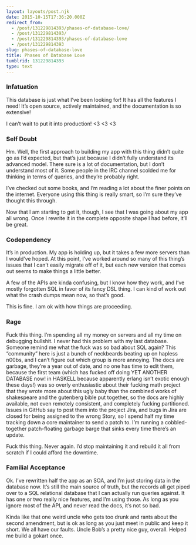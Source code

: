 ```yaml
---
layout: layouts/post.njk
date: 2015-10-15T17:36:20.000Z
redirect_from:
  - /post/131229814393/phases-of-database-love/
  - /post/131229814393/
  - /post/131229814393/phases-of-database-love
  - /post/131229814393
slug: phases-of-database-love
title: Phases of Database Love
tumblrid: 131229814393
type: text
---
```

<h3>Infatuation</h3>

<p>This database is just what I&rsquo;ve been looking for!  It has all the features I need!  It&rsquo;s open source, actively maintained, and the documentation is so extensive!</p>

<p>I can&rsquo;t wait to put it into production! &lt;3 &lt;3 &lt;3</p>

<h3>Self Doubt</h3>

<p>Hm.  Well, the first approach to building my app with this thing didn&rsquo;t quite go as I&rsquo;d expected, but that&rsquo;s just because I didn&rsquo;t fully understand its advanced model.  There sure is a lot of documentation, but I don&rsquo;t understand most of it.  Some people in the IRC channel scolded me for thinking in terms of queries, and they&rsquo;re probably right.</p>

<p>I&rsquo;ve checked out some books, and I&rsquo;m reading a lot about the finer points on the internet.  Everyone using this thing is really smart, so I&rsquo;m sure they&rsquo;ve thought this through.</p>

<p>Now that I am starting to get it, though, I see that I was going about my app all wrong.  Once I rewrite it in the complete opposite shape I had before, it&rsquo;ll be great.</p>

<h3>Codependency</h3>

<p>It&rsquo;s in production.  My app is holding up, but it takes a few more servers than I would&rsquo;ve hoped.  At this point, I&rsquo;ve worked around so many of this thing&rsquo;s issues that I can&rsquo;t easily migrate off of it, but each new version that comes out seems to make things a little better.</p>

<p>A few of the APIs are kinda confusing, but I know how they work, and I&rsquo;ve mostly forgotten SQL in favor of its fancy DSL thing.  I can kind of work out what the crash dumps mean now, so that&rsquo;s good.</p>

<p>This is fine.  I am ok with how things are proceeding.</p>

<h3>Rage</h3>

<p>Fuck this thing.  I&rsquo;m spending all my money on servers and all my time on debugging bullshit.  I never had this problem with my last database.  Someone remind me what the fuck was so bad about SQL again?  This &ldquo;community&rdquo; here is just a bunch of neckbeards beating up on hapless n00bs, and I can&rsquo;t figure out which group is more annoying.  The docs are garbage, they&rsquo;re a year out of date, and no one has time to edit them, because the first team (which has fucked off doing YET ANOTHER DATABASE now!  in HASKELL because apparently erlang isn&rsquo;t exotic enough these days!) was so overly enthusiastic about their fucking math project that they wrote more about this ugly baby than the combined works of shakespeare and the gutenberg bible put together, so the docs are highly available, not even remotely consistent, and completely fucking partitioned.  Issues in GitHub say to post them into the project Jira, and bugs in Jira are closed for being assigned to the wrong Story, so I spend half my time tracking down a core maintainer to send a patch to.  I&rsquo;m running a cobbled-together patch-floating garbage barge that sinks every time there&rsquo;s an update.</p>

<p>Fuck this thing.  Never again.  I&rsquo;d stop maintaining it and rebuild it all from scratch if I could afford the downtime.</p>

<h3>Familial Acceptance</h3>

<p>Ok.  I&rsquo;ve rewritten half the app as an SOA, and I&rsquo;m just storing data in the database now.  It&rsquo;s still the main source of truth, but the records all get piped over to a SQL relational database that I can actually run queries against.  It has one or two really nice features, and I&rsquo;m using those.  As long as you ignore most of the API, and never read the docs, it&rsquo;s not so bad.</p>

<p>Kinda like that one weird uncle who gets too drunk and rants about the second amendment, but is ok as long as you just meet in public and keep it short.  We all have our faults.  Uncle Bob&rsquo;s a pretty nice guy, overall.  Helped me build a gokart once.</p>
